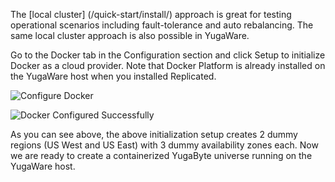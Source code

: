 The [local cluster] (/quick-start/install/) approach is great for testing operational scenarios including fault-tolerance and auto rebalancing. The same local cluster approach is also possible in YugaWare.

Go to the Docker tab in the Configuration section and click Setup to initialize Docker as a cloud provider. Note that Docker Platform is already installed on the YugaWare host when you installed Replicated.

![Configure Docker](/images/ee/configure-docker-1.png)

![Docker Configured Successfully](/images/ee/configure-docker-2.png)

As you can see above, the above initialization setup creates 2 dummy regions (US West and US East) with 3 dummy availability zones each. Now we are ready to create a containerized YugaByte universe running on the YugaWare host.
